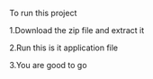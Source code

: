 To run this project

1.Download the zip file and extract it

2.Run this is it application file 

3.You are good to go
